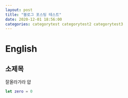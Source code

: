 ```yaml
---
layout: post
title: "블로그 포스팅 테스트"
date: 2020-12-01 18:56:00
categories: categorytest categorytest2 categorytest3
---
```


# English
## 소제목 

잘올라가라 얍

```swift
let zero = 0
```

